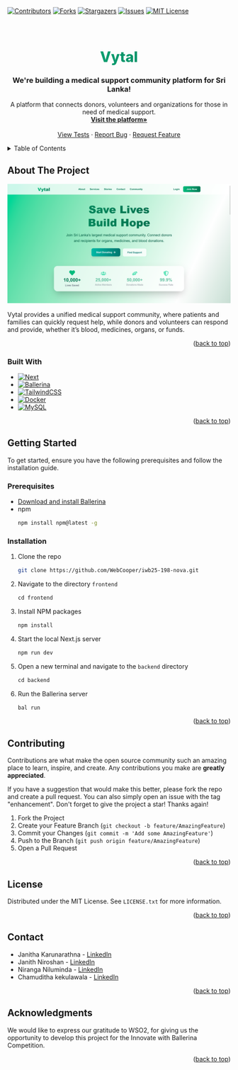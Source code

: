 <a id="readme-top"></a>

<!-- PROJECT SHIELDS -->

[![Contributors][contributors-shield]][contributors-url]
[![Forks][forks-shield]][forks-url]
[![Stargazers][stars-shield]][stars-url]
[![Issues][issues-shield]][issues-url]
[![MIT License][license-shield]][license-url]

<!-- PROJECT LOGO -->
<br />
<div align="center">
<h1 align="center" style="font-size:2rem; font-weight:800; background: linear-gradient(to right, #10b981, #047857); -webkit-background-clip: text; -webkit-text-fill-color: transparent; cursor: pointer; margin-bottom: 0.5em;">Vytal</h1>

<h3 align="center">We're building a medical support community platform for Sri Lanka!</h3>

  <p align="center">
    A platform that connects donors, volunteers and organizations for those in need of medical support.
    <br />
    <a href="https://iwb25-198-nova.vercel.app"><strong>Visit the platform»</strong></a>
    <br />
    <br />
    <a href="https://github.com/WebCooper/iwb25-198-nova">View Tests</a>
    ·
    <a href="https://github.com/WebCooper/iwb25-198-nova/issues/new?labels=bug&template=bug-report---.md">Report Bug</a>
    ·
    <a href="https://github.com/WebCooper/iwb25-198-nova/issues/new?labels=enhancement&template=feature-request---.md">Request Feature</a>
  </p>
</div>

<!-- TABLE OF CONTENTS -->
<details>
  <summary>Table of Contents</summary>
  <ol>
    <li>
      <a href="#about-the-project">About The Project</a>
      <ul>
        <li><a href="#built-with">Built With</a></li>
      </ul>
    </li>
    <li>
      <a href="#getting-started">Getting Started</a>
      <ul>
        <li><a href="#prerequisites">Prerequisites</a></li>
        <li><a href="#installation">Installation</a></li>
      </ul>
    </li>
    <li><a href="#usage">Usage</a></li>
    <li><a href="#roadmap">Roadmap</a></li>
    <li><a href="#contributing">Contributing</a></li>
    <li><a href="#license">License</a></li>
    <li><a href="#contact">Contact</a></li>
    <li><a href="#acknowledgments">Acknowledgments</a></li>
  </ol>
</details>

<!-- ABOUT THE PROJECT -->

## About The Project

[![Product Name Screen Shot][product-screenshot]](https://iwb25-198-nova.vercel.app/)

Vytal provides a unified medical support community, where patients and families can quickly request help, while donors and volunteers can respond and provide, whether it’s blood, medicines, organs, or funds.

<p align="right">(<a href="#readme-top">back to top</a>)</p>

### Built With

- [![Next][Next.js]][Next-url]
- [![Ballerina][Ballerina]][Ballerina-url]
- [![TailwindCSS][TailwindCSS]][TailwindCSS-url]
- [![Docker][Docker]][Docker-url]
- [![MySQL][MySQL]][MySQL-url]

<p align="right">(<a href="#readme-top">back to top</a>)</p>

<!-- GETTING STARTED -->

## Getting Started

To get started, ensure you have the following prerequisites and follow the installation guide.

### Prerequisites

- <a href="https://ballerina.io/downloads/">Download and install Ballerina</a>
- npm
  ```sh
  npm install npm@latest -g
  ```
  
### Installation

1. Clone the repo
   ```sh
   git clone https://github.com/WebCooper/iwb25-198-nova.git
   ```
2. Navigate to the directory `frontend`
   ```js
   cd frontend
   ```
3. Install NPM packages
   ```sh
   npm install
   ```
4. Start the local Next.js server
   ```sh
   npm run dev
   ```
5. Open a new terminal and navigate to the `backend` directory
   ```js
   cd backend
   ```
6. Run the Ballerina server
   ```sh
   bal run
   ```

<p align="right">(<a href="#readme-top">back to top</a>)</p>

<!-- ROADMAP

## Roadmap

- [ ] Feature 1
- [ ] Feature 2
- [ ] Feature 3
  - [ ] Nested Feature -->

<!-- See the [open issues](https://github.com/WebCooper/iwb25-198-nova/issues) for a full list of proposed features (and known issues).

<p align="right">(<a href="#readme-top">back to top</a>)</p> -->

<!-- CONTRIBUTING -->

## Contributing

Contributions are what make the open source community such an amazing place to learn, inspire, and create. Any contributions you make are **greatly appreciated**.

If you have a suggestion that would make this better, please fork the repo and create a pull request. You can also simply open an issue with the tag "enhancement".
Don't forget to give the project a star! Thanks again!

1. Fork the Project
2. Create your Feature Branch (`git checkout -b feature/AmazingFeature`)
3. Commit your Changes (`git commit -m 'Add some AmazingFeature'`)
4. Push to the Branch (`git push origin feature/AmazingFeature`)
5. Open a Pull Request

<p align="right">(<a href="#readme-top">back to top</a>)</p>

<!-- LICENSE -->

## License

Distributed under the MIT License. See `LICENSE.txt` for more information.

<p align="right">(<a href="#readme-top">back to top</a>)</p>

<!-- CONTACT -->

## Contact

- Janitha Karunarathna - [LinkedIn](https://www.linkedin.com/in/janitha-karunarathna/) 
- Janith Niroshan - [LinkedIn](https://www.linkedin.com/in/janith-niroshan/)
- Niranga Niluminda - [LinkedIn](https://www.linkedin.com/in/niranganiluminda/)
- Chamuditha kekulawala - [LinkedIn](https://www.linkedin.com/in/krcskekulawala)

<p align="right">(<a href="#readme-top">back to top</a>)</p>

<!-- ACKNOWLEDGMENTS -->

## Acknowledgments

We would like to express our gratitude to WSO2, for giving us the opportunity to develop this project for the Innovate with Ballerina Competition.

<p align="right">(<a href="#readme-top">back to top</a>)</p>

<!-- MARKDOWN LINKS & IMAGES -->
<!-- https://www.markdownguide.org/basic-syntax/#reference-style-links -->

[contributors-shield]: https://img.shields.io/github/contributors/WebCooper/iwb25-198-nova.svg?style=for-the-badge
[contributors-url]: https://github.com/WebCooper/iwb25-198-nova/graphs/contributors
[forks-shield]: https://img.shields.io/github/forks/WebCooper/iwb25-198-nova.svg?style=for-the-badge
[forks-url]: https://github.com/WebCooper/iwb25-198-nova/network/members
[stars-shield]: https://img.shields.io/github/stars/WebCooper/iwb25-198-nova.svg?style=for-the-badge
[stars-url]: https://github.com/WebCooper/iwb25-198-nova/stargazers
[issues-shield]: https://img.shields.io/github/issues/WebCooper/iwb25-198-nova.svg?style=for-the-badge
[issues-url]: https://github.com/WebCooper/iwb25-198-nova/issues
[license-shield]: https://img.shields.io/github/license/WebCooper/iwb25-198-nova.svg?style=for-the-badge
[license-url]: https://github.com/WebCooper/iwb25-198-nova/blob/master/LICENSE.txt
[linkedin-shield]: https://img.shields.io/badge/-LinkedIn-black.svg?style=for-the-badge&logo=linkedin&colorB=555

[product-screenshot]: images/screenshot.png
[Next.js]: https://img.shields.io/badge/next.js-000000?style=for-the-badge&logo=nextdotjs&logoColor=white
[Next-url]: https://nextjs.org/
[TailwindCSS]: https://img.shields.io/badge/tailwindcss-%2338B2AC.svg?style=for-the-badge&logo=tailwind-css&logoColor=white
[TailwindCSS-url]: https://tailwindcss.com/
[JWT]: https://img.shields.io/badge/JWT-black?style=for-the-badge&logo=JSON%20web%20tokens
[JWT-url]: https://jwt.io/
[Docker]: https://img.shields.io/badge/docker-%230db7ed.svg?style=for-the-badge&logo=docker&logoColor=white
[Docker-url]: https://www.docker.com/
[Ballerina]: https://img.shields.io/badge/ballerina-FF5000?style=for-the-badge&logo=ballerina&logoColor=white
[Ballerina-url]: https://ballerina.io/
[MySQL]: https://img.shields.io/badge/mysql-4479A1?style=for-the-badge&logo=mysql&logoColor=white
[MySQL-url]: https://www.mysql.com/
